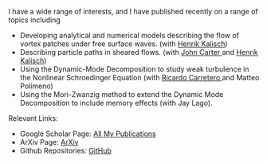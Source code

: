 I have a wide range of interests, and I have published recently on a range of topics including

* Developing analytical and numerical models describing the flow of vortex patches under free surface waves.  (with <a href="https://www.uib.no/en/persons/Henrik.Kalisch" target="_blank">Henrik Kalisch</a>)
* Describing particle paths in sheared flows. (with <a href="https://www.seattleu.edu/scieng/about/faculty-and-staff/john-carter-phd.html" target="_blank"> John Carter </a> and <a href="https://www.uib.no/en/persons/Henrik.Kalisch" target="_blank">Henrik Kalisch</a>)
* Using the Dynamic-Mode Decomposition to study weak turbulence in the Nonlinear Schroedinger Equation (with <a href="https://carretero.sdsu.edu/" target="_blank"> Ricardo Carretero </a> and Matteo Polimeno)
* Using the Mori-Zwanzig method to extend the Dynamic Mode Decomposition to include memory effects (with Jay Lago).

Relevant Links:

* Google Scholar Page: <a href="https://scholar.google.com/citations?user=SbzUZRAAAAAJ&hl=en" target="_blank">All My Publications</a>
* ArXiv Page: <a href="http://arxiv.org/a/curtis_c_1" target="_blank">ArXiv</a>
* Github Repositories: <a href="http://github.com/cwcurtis" target="_blank">GitHub</a>
